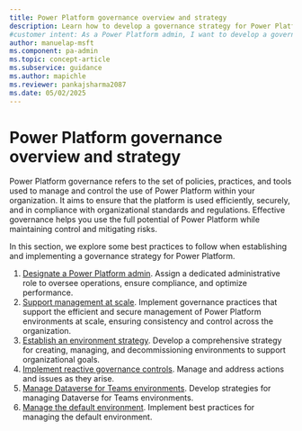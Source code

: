 ```yaml
---
title: Power Platform governance overview and strategy
description: Learn how to develop a governance strategy for Power Platform to ensure operational excellence, stability, and compliance for mission-critical workloads.
#customer intent: As a Power Platform admin, I want to develop a governance strategy for Power Platform so that I can ensure operational excellence and compliance for mission-critical workloads.
author: manuelap-msft
ms.component: pa-admin
ms.topic: concept-article
ms.subservice: guidance
ms.author: mapichle
ms.reviewer: pankajsharma2087
ms.date: 05/02/2025
---
```


# Power Platform governance overview and strategy

Power Platform governance refers to the set of policies, practices, and tools used to manage and control the use of Power Platform within your organization. It aims to ensure that the platform is used efficiently, securely, and in compliance with organizational standards and regulations. Effective governance helps you use the full potential of Power Platform while maintaining control and mitigating risks.

In this section, we explore some best practices to follow when establishing and implementing a governance strategy for Power Platform.

1. [Designate a Power Platform admin](pp-admin.md). Assign a dedicated administrative role to oversee operations, ensure compliance, and optimize performance.
1. [Support management at scale](govern-at-scale.md). Implement governance practices that support the efficient and secure management of Power Platform environments at scale, ensuring consistency and control across the organization.
1. [Establish an environment strategy](environment-strategy.md). Develop a comprehensive strategy for creating, managing, and decommissioning environments to support organizational goals.
1. [Implement reactive governance controls](reactive-governance.md). Manage and address actions and issues as they arise.
1. [Manage Dataverse for Teams environments](teams-environment-strategy.md). Develop strategies for managing Dataverse for Teams environments.
1. [Manage the default environment](manage-default-environment.md). Implement best practices for managing the default environment.
